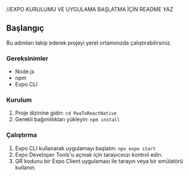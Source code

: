 //EXPO KURULUMU VE UYGULAMA BAŞLATMA İÇİN README YAZ
 ## Başlangıç

Bu adımları takip ederek projeyi yerel ortamınızda çalıştırabilirsiniz.

### Gereksinimler
- Node.js
- npm 
- Expo CLI

### Kurulum
1. Proje dizinine gidin: `cd PwaToReactNative`
2. Gerekli bağımlılıkları yükleyin: `npm install` 

### Çalıştırma
1. Expo CLI kullanarak uygulamayı başlatın: `npx expo start` 
2. Expo Developer Tools'u açmak için tarayıcınızı kontrol edin.
3. QR kodunu bir Expo Client uygulaması ile tarayın veya bir emülatörü kullanın.